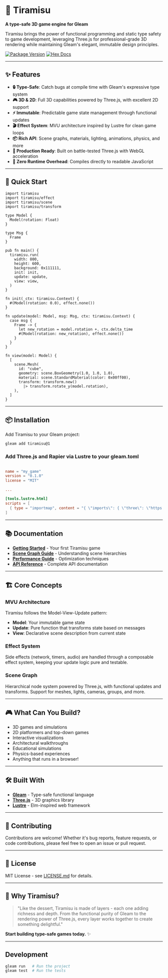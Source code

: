 # 🍰 Tiramisu

**A type-safe 3D game engine for Gleam**

Tiramisu brings the power of functional programming and static type safety to game development, leveraging Three.js for professional-grade 3D rendering while maintaining Gleam's elegant, immutable design principles.

[![Package Version](https://img.shields.io/hexpm/v/tiramisu)](https://hex.pm/packages/tiramisu)
[![Hex Docs](https://img.shields.io/badge/hex-docs-ffaff3)](https://hexdocs.pm/tiramisu/)

---

## ✨ Features

- **🔒 Type-Safe**: Catch bugs at compile time with Gleam's expressive type system
- **🎮 3D & 2D**: Full 3D capabilities powered by Three.js, with excellent 2D support
- **⚡ Immutable**: Predictable game state management through functional updates
- **🎬 Effect System**: MVU architecture inspired by Lustre for clean game loops
- **📦 Rich API**: Scene graphs, materials, lighting, animations, physics, and more
- **🚀 Production Ready**: Built on battle-tested Three.js with WebGL acceleration
- **🎯 Zero Runtime Overhead**: Compiles directly to readable JavaScript

---

## 🚀 Quick Start

```gleam
import tiramisu
import tiramisu/effect
import tiramisu/scene
import tiramisu/transform

type Model {
  Model(rotation: Float)
}

type Msg {
  Frame
}

pub fn main() {
  tiramisu.run(
    width: 800,
    height: 600,
    background: 0x111111,
    init: init,
    update: update,
    view: view,
  )
}

fn init(_ctx: tiramisu.Context) {
  #(Model(rotation: 0.0), effect.none())
}

fn update(model: Model, msg: Msg, ctx: tiramisu.Context) {
  case msg {
    Frame -> {
      let new_rotation = model.rotation +. ctx.delta_time
      #(Model(rotation: new_rotation), effect.none())
    }
  }
}

fn view(model: Model) {
  [
    scene.Mesh(
      id: "cube",
      geometry: scene.BoxGeometry(1.0, 1.0, 1.0),
      material: scene.StandardMaterial(color: 0x00ff00),
      transform: transform.new()
        |> transform.rotate_y(model.rotation),
    ),
  ]
}
```

---

## 📦 Installation

Add Tiramisu to your Gleam project:

```sh
gleam add tiramisu@1
```

### Add Three.js and Rapier via Lustre to your gleam.toml

```toml

name = "my_game"
version = "0.1.0"
license = "MIT"

...

[tools.lustre.html]
scripts = [
  { type = "importmap", content = "{ \"imports\": { \"three\": \"https://cdn.jsdelivr.net/npm/three@0.180.0/build/three.module.js\", \"three/addons/\": \"https://cdn.jsdelivr.net/npm/three@0.180.0/examples/jsm/\", \"@dimforge/rapier3d-compat\": \"https://cdn.jsdelivr.net/npm/@dimforge/rapier3d-compat@0.11.2/+esm\" } }" }
]
```

---

## 📚 Documentation

- [**Getting Started**](https://hexdocs.pm/tiramisu/getting_started.html) - Your first Tiramisu game
- [**Scene Graph Guide**](https://hexdocs.pm/tiramisu/scene_graph_guide.html) - Understanding scene hierarchies
- [**Performance Guide**](https://hexdocs.pm/tiramisu/performance_guide.html) - Optimization techniques
- [**API Reference**](https://hexdocs.pm/tiramisu/) - Complete API documentation

---

## 🏗️ Core Concepts

### MVU Architecture

Tiramisu follows the Model-View-Update pattern:

- **Model**: Your immutable game state
- **Update**: Pure function that transforms state based on messages
- **View**: Declarative scene description from current state

### Effect System

Side effects (network, timers, audio) are handled through a composable effect system, keeping your update logic pure and testable.

### Scene Graph

Hierarchical node system powered by Three.js, with functional updates and transforms. Support for meshes, lights, cameras, groups, and more.

---

## 🎮 What Can You Build?

- 3D games and simulations
- 2D platformers and top-down games
- Interactive visualizations
- Architectural walkthroughs
- Educational simulations
- Physics-based experiences
- Anything that runs in a browser!

---

## 🛠️ Built With

- **[Gleam](https://gleam.run)** - Type-safe functional language
- **[Three.js](https://threejs.org)** - 3D graphics library
- **[Lustre](https://lustre.build)** - Elm-inspired web framework

---

## 🤝 Contributing

Contributions are welcome! Whether it's bug reports, feature requests, or code contributions, please feel free to open an issue or pull request.

---

## 📄 License

MIT License - see [LICENSE.md](./LICENSE.md) for details.

---

## 🌟 Why Tiramisu?

> "Like the dessert, Tiramisu is made of layers - each one adding richness and depth. From the functional purity of Gleam to the rendering power of Three.js, every layer works together to create something delightful."

**Start building type-safe games today.** ✨

---

## Development

```sh
gleam run   # Run the project
gleam test  # Run the tests
```
